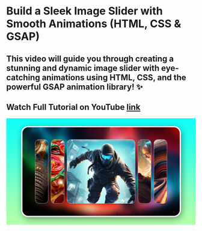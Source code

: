 # Build a Sleek Image Slider with Smooth Animations (HTML, CSS & GSAP)

## This video will guide you through creating a stunning and dynamic image slider with eye-catching animations using HTML, CSS, and the powerful GSAP animation library! ✨

## Watch Full Tutorial on YouTube [link](https://youtu.be/se-rvy8xAxE)

![preview img](preview.png)
